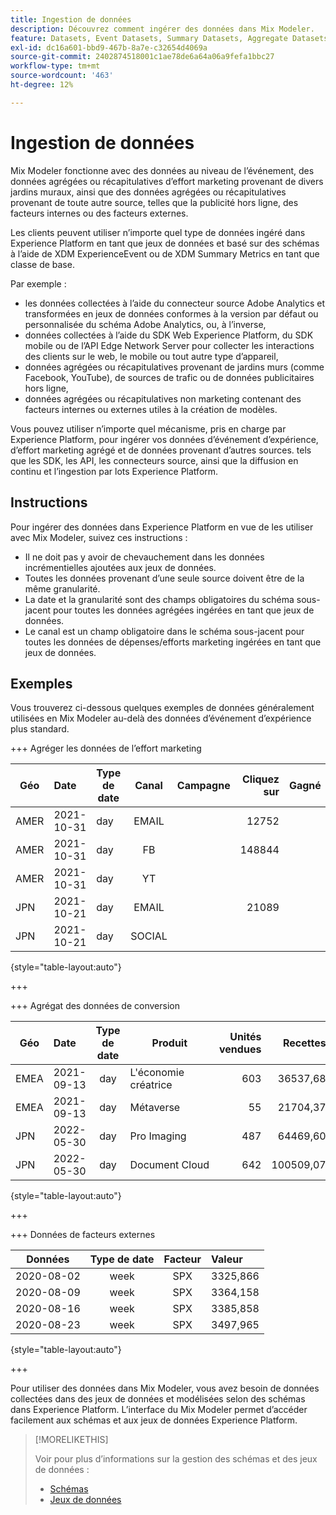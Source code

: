 ```yaml
---
title: Ingestion de données
description: Découvrez comment ingérer des données dans Mix Modeler.
feature: Datasets, Event Datasets, Summary Datasets, Aggregate Datasets
exl-id: dc16a601-bbd9-467b-8a7e-c32654d4069a
source-git-commit: 2402874518001c1ae78de6a64a06a9fefa1bbc27
workflow-type: tm+mt
source-wordcount: '463'
ht-degree: 12%

---
```


# Ingestion de données

Mix Modeler fonctionne avec des données au niveau de l’événement, des données agrégées ou récapitulatives d’effort marketing provenant de divers jardins muraux, ainsi que des données agrégées ou récapitulatives provenant de toute autre source, telles que la publicité hors ligne, des facteurs internes ou des facteurs externes.

Les clients peuvent utiliser n’importe quel type de données ingéré dans Experience Platform en tant que jeux de données et basé sur des schémas à l’aide de XDM ExperienceEvent ou de XDM Summary Metrics en tant que classe de base.

Par exemple :

* les données collectées à l’aide du connecteur source Adobe Analytics et transformées en jeux de données conformes à la version par défaut ou personnalisée du schéma Adobe Analytics, ou, à l’inverse,
* données collectées à l’aide du SDK Web Experience Platform, du SDK mobile ou de l’API Edge Network Server pour collecter les interactions des clients sur le web, le mobile ou tout autre type d’appareil,
* données agrégées ou récapitulatives provenant de jardins murs (comme Facebook, YouTube), de sources de trafic ou de données publicitaires hors ligne,
* données agrégées ou récapitulatives non marketing contenant des facteurs internes ou externes utiles à la création de modèles.

Vous pouvez utiliser n’importe quel mécanisme, pris en charge par Experience Platform, pour ingérer vos données d’événement d’expérience, d’effort marketing agrégé et de données provenant d’autres sources. tels que les SDK, les API, les connecteurs source, ainsi que la diffusion en continu et l’ingestion par lots Experience Platform.


## Instructions

Pour ingérer des données dans Experience Platform en vue de les utiliser avec Mix Modeler, suivez ces instructions :

* Il ne doit pas y avoir de chevauchement dans les données incrémentielles ajoutées aux jeux de données.
* Toutes les données provenant d’une seule source doivent être de la même granularité.
* La date et la granularité sont des champs obligatoires du schéma sous-jacent pour toutes les données agrégées ingérées en tant que jeux de données.
* Le canal est un champ obligatoire dans le schéma sous-jacent pour toutes les données de dépenses/efforts marketing ingérées en tant que jeux de données.


## Exemples

Vous trouverez ci-dessous quelques exemples de données généralement utilisées en Mix Modeler au-delà des données d’événement d’expérience plus standard.

+++ Agréger les données de l’effort marketing

| Géo | Date | Type de date | Canal | Campagne | Cliquez sur | Gagné | Engagement | Impression | Ouvrir | Détenu | Envoyés | Dépenser |
|---|:--|---|:---:|---|--:|---|--:|---|---|---|--:|--:|
| AMER | 2021-10-31 | day | EMAIL | | 12752 | | | | | | 1132945 | |
| AMER | 2021-10-31 | day | FB | | 148844 | | | | | | | 42111 |
| AMER | 2021-10-31 | day | YT | | | | 2314452 | | | | | 10540 |
| JPN | 2021-10-21 | day | EMAIL | | 21089 | | | | | | 3283626 | |
| JPN | 2021-10-21 | day | SOCIAL | | | | 621 | | | | | 74512 |

{style="table-layout:auto"}

+++

+++ Agrégat des données de conversion

| Géo | Date | Type de date | Produit | Unités vendues | Recettes |
|---|:---|:---:|---|--:|--:|
| EMEA | 2021-09-13 | day | L&#39;économie créatrice | 603 | 36537,68 |
| EMEA | 2021-09-13 | day | Métaverse | 55 | 21704,37 |
| JPN | 2022-05-30 | day | Pro Imaging | 487 | 64469,60 |
| JPN | 2022-05-30 | day | Document Cloud | 642 | 100509,07 |

{style="table-layout:auto"}

+++

+++ Données de facteurs externes

| Données | Type de date | Facteur | Valeur |
|---|:---:|:---:|:---|
| 2020-08-02 | week | SPX | 3325,866 |
| 2020-08-09 | week | SPX | 3364,158 |
| 2020-08-16 | week | SPX | 3385,858 |
| 2020-08-23 | week | SPX | 3497,965 |

{style="table-layout:auto"}

+++

Pour utiliser des données dans Mix Modeler, vous avez besoin de données collectées dans des jeux de données et modélisées selon des schémas dans Experience Platform. L’interface du Mix Modeler permet d’accéder facilement aux schémas et aux jeux de données Experience Platform.


>[!MORELIKETHIS]
>
>Voir pour plus d’informations sur la gestion des schémas et des jeux de données :
>
>* [Schémas](schemas.md)
>* [Jeux de données](datasets.md)
